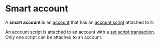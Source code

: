 # Smart account

A **smart account** is an [account](/blockchain/account.md) that has an [account script](/ride/ride-script/account-script.md) attached to it.

An account script is attached to an account with a [set script transaction](/blockchain/transaction-type/set-script-transaction.md). Only one script can be attached to an account.
